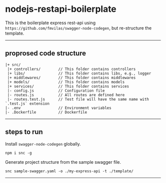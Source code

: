 # nodejs-restapi-boilerplate

This is the boilerplate express rest-api using `https://github.com/fmvilas/swagger-node-codegen`, but re-structure the template.

---

## proprosed code structure

```
|+ src/
 |+ controllers/        // This folder contains controllers
 |+ libs/               // This folder contains libs, e.g., logger
 |+ middlewares/        // This folder contains middlewares
 |+ models/             // This folder contains models
 |+ services/           // This folder contains services
 |- config.js           // Configuration file
 |- routes.js           // All routes are defined here
 |- routes.test.js      // Test file will have the same name with `.test.js` extension
|- .env                 // Environment variables
|- .Dockerfile          // Dockerfile
```

---

## steps to run

Install `swagger-node-codegen` globally.

```
npm i snc -g
```

Generate project structure from the sample swagger file.

```
snc sample-swagger.yaml -o ./my-express-api -t ./template/
```

---